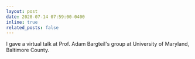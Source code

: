 ```yaml
---
layout: post
date: 2020-07-14 07:59:00-0400
inline: true
related_posts: false
---
```

I gave a virtual talk at Prof. Adam Bargteil's group at University of Maryland, Baltimore County.